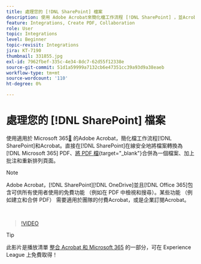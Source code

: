 ```yaml
---
title: 處理您的 [!DNL SharePoint] 檔案
description: 使用 Adobe Acrobat來簡化檔工作流程 [!DNL SharePoint] ，並Acrobat [!DNL Microsoft 365]
feature: Integrations, Create PDF, Collaboration
role: User
topic: Integrations
level: Beginner
topic-revisit: Integrations
jira: KT-7190
thumbnail: 331855.jpg
exl-id: 7962fbef-335c-4e34-8dc7-62d55f12338e
source-git-commit: 51d1a59999a7132cb6e47351cc39a93d9a38eaeb
workflow-type: tm+mt
source-wordcount: '110'
ht-degree: 0%

---
```


# 處理您的 [!DNL SharePoint] 檔案

使用適用於 Microsoft 365[&#128279;](https://appsource.microsoft.com/en-us/product/web-apps/adobeinc.adobe-document-cloud-pdf?tab=Overview) 的Adobe Acrobat，簡化檔工作流程[!DNL SharePoint]和Acrobat。直接在[!DNL SharePoint]在線安全地將檔案轉換為 [!DNL Microsoft 365] PDF、[將 PDF 檔](https://www.adobe.com/acrobat/online/merge-pdf.html){target="_blank"}合併為一個檔案、加上批注和重新排列頁面。

>[!NOTE]
>
>Adobe Acrobat，[!DNL SharePoint][!DNL OneDrive]並且[!DNL Office 365]包含可供所有使用者使用的免費功能 （例如在 PDF 中檢視和搜尋）。某些功能 （例如建立和合併 PDF） 需要適用於團隊的付費Acrobat，或是企業訂閱Acrobat。

<br>

>[!VIDEO](https://video.tv.adobe.com/v/331855?quality=12&learn=on&hidetitle=true)

>[!TIP]
>
>此影片是播放清單 [整合 Acrobat 和 Microsoft 365](https://experienceleague.adobe.com/zh-hant/playlists/acrobat-integrate-microsoft-365) 的一部分，可在 Experience League 上免費取得！
